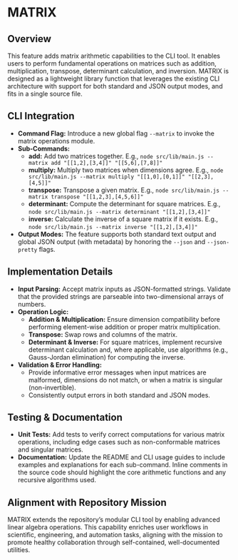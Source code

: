 # MATRIX

## Overview
This feature adds matrix arithmetic capabilities to the CLI tool. It enables users to perform fundamental operations on matrices such as addition, multiplication, transpose, determinant calculation, and inversion. MATRIX is designed as a lightweight library function that leverages the existing CLI architecture with support for both standard and JSON output modes, and fits in a single source file. 

## CLI Integration
- **Command Flag:** Introduce a new global flag `--matrix` to invoke the matrix operations module.
- **Sub-Commands:**
  - **add:** Add two matrices together. E.g., `node src/lib/main.js --matrix add "[[1,2],[3,4]]" "[[5,6],[7,8]]"`
  - **multiply:** Multiply two matrices when dimensions agree. E.g., `node src/lib/main.js --matrix multiply "[[1,0],[0,1]]" "[[2,3],[4,5]]"`
  - **transpose:** Transpose a given matrix. E.g., `node src/lib/main.js --matrix transpose "[[1,2,3],[4,5,6]]"`
  - **determinant:** Compute the determinant for square matrices. E.g., `node src/lib/main.js --matrix determinant "[[1,2],[3,4]]"`
  - **inverse:** Calculate the inverse of a square matrix if it exists. E.g., `node src/lib/main.js --matrix inverse "[[1,2],[3,4]]"`
- **Output Modes:** The feature supports both standard text output and global JSON output (with metadata) by honoring the `--json` and `--json-pretty` flags.

## Implementation Details
- **Input Parsing:** Accept matrix inputs as JSON-formatted strings. Validate that the provided strings are parseable into two-dimensional arrays of numbers. 
- **Operation Logic:**
  - **Addition & Multiplication:** Ensure dimension compatibility before performing element-wise addition or proper matrix multiplication.
  - **Transpose:** Swap rows and columns of the matrix.
  - **Determinant & Inverse:** For square matrices, implement recursive determinant calculation and, where applicable, use algorithms (e.g., Gauss-Jordan elimination) for computing the inverse.
- **Validation & Error Handling:**
  - Provide informative error messages when input matrices are malformed, dimensions do not match, or when a matrix is singular (non-invertible).
  - Consistently output errors in both standard and JSON modes.

## Testing & Documentation
- **Unit Tests:** Add tests to verify correct computations for various matrix operations, including edge cases such as non-conformable matrices and singular matrices.
- **Documentation:** Update the README and CLI usage guides to include examples and explanations for each sub-command. Inline comments in the source code should highlight the core arithmetic functions and any recursive algorithms used.

## Alignment with Repository Mission
MATRIX extends the repository’s modular CLI tool by enabling advanced linear algebra operations. This capability enriches user workflows in scientific, engineering, and automation tasks, aligning with the mission to promote healthy collaboration through self-contained, well-documented utilities.